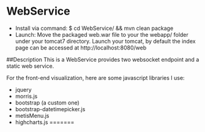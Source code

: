 WebService
======
- Install via command: $ cd WebService/ && mvn clean package
- Launch: Move the packaged web.war file to your the webapp/ folder under your tomcat7 directory. Launch your tomcat, by default the index page can be accessed at http://localhost:8080/web
 
##Description
This is a WebService provides two websocket endpoint and a static web service.

For the front-end visualization, here are some javascript libraries I use:
- jquery
- morris.js
- bootstrap (a custom one)
- bootstrap-datetimepicker.js
- metisMenu.js
- highcharts.js
=======
